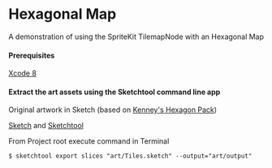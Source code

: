 # Hexagonal Map
A demonstration of using the SpriteKit TilemapNode with an Hexagonal Map

#### Prerequisites
[Xcode 8](https://developer.apple.com)

#### Extract the art assets using the Sketchtool command line app
Original artwork in Sketch (based on [Kenney's Hexagon Pack](http://kenney.nl/assets/hexagon-pack))

[Sketch](http://www.sketchapp.com) and
[Sketchtool](http://www.sketchapp.com/tool/)

From Project root execute command in Terminal

    $ sketchtool export slices "art/Tiles.sketch" --output="art/output"

